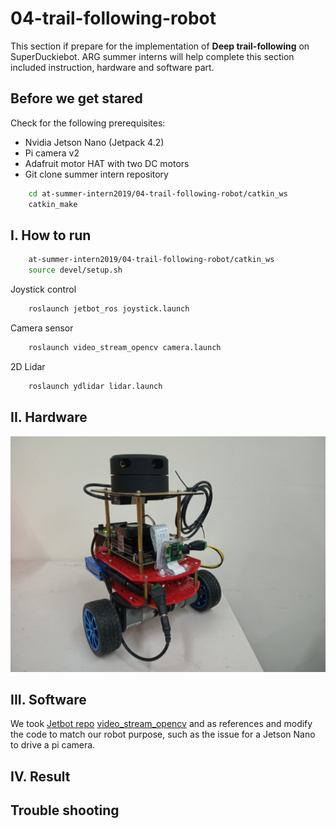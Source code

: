 # 04-trail-following-robot
This section if prepare for the implementation of **Deep trail-following** on SuperDuckiebot.
ARG summer interns will help complete this section included instruction, hardware and software part.

## Before we get stared
Check for the following prerequisites:
- Nvidia Jetson Nano (Jetpack 4.2)
- Pi camera v2
- Adafruit motor HAT with two DC motors
- Git clone summer intern repository

```bash
    cd at-summer-intern2019/04-trail-following-robot/catkin_ws
    catkin_make
```

## I. How to run
```bash
    at-summer-intern2019/04-trail-following-robot/catkin_ws
    source devel/setup.sh
```

Joystick control
```bash
    roslaunch jetbot_ros joystick.launch
```
Camera sensor
```bash
    roslaunch video_stream_opencv camera.launch
```
2D Lidar
```bash
    roslaunch ydlidar lidar.launch
```

## II. Hardware
<img src="./figures/hardware_v1.jpg" alt="trail-following-robot" width=512 />


## III. Software
We took [Jetbot repo](https://github.com/dusty-nv/jetbot_ros) [video_stream_opencv](http://wiki.ros.org/video_stream_opencv) and as references and modify the code to match our robot purpose, such as the issue for a Jetson Nano to drive a pi camera.

## IV. Result


## Trouble shooting
